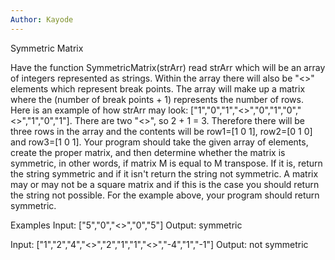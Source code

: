 ```yaml
---
Author: Kayode
---
```


Symmetric Matrix

Have the function SymmetricMatrix(strArr) read strArr which will be an array of integers represented as strings. Within the array there will also be "<>" elements which represent break points. The array will make up a matrix where the (number of break points + 1) represents the number of rows. Here is an example of how strArr may look: ["1","0","1","<>","0","1","0","<>","1","0","1"]. There are two "<>", so 2 + 1 = 3. Therefore there will be three rows in the array and the contents will be row1=[1 0 1], row2=[0 1 0] and row3=[1 0 1]. Your program should take the given array of elements, create the proper matrix, and then determine whether the matrix is symmetric, in other words, if matrix M is equal to M transpose. If it is, return the string symmetric and if it isn't return the string not symmetric. A matrix may or may not be a square matrix and if this is the case you should return the string not possible. For the example above, your program should return symmetric.

Examples
Input: ["5","0","<>","0","5"]
Output: symmetric

Input: ["1","2","4","<>","2","1","1","<>","-4","1","-1"]
Output: not symmetric